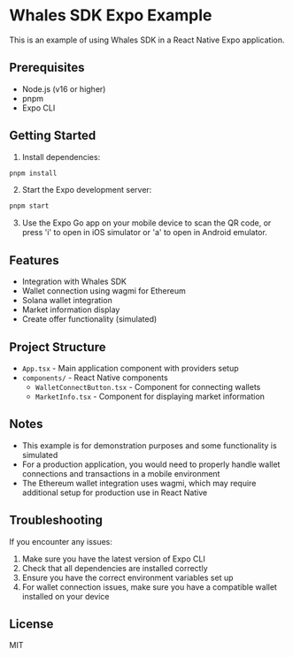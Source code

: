 # Whales SDK Expo Example

This is an example of using Whales SDK in a React Native Expo application.

## Prerequisites

- Node.js (v16 or higher)
- pnpm
- Expo CLI

## Getting Started

1. Install dependencies:

```bash
pnpm install
```

2. Start the Expo development server:

```bash
pnpm start
```

3. Use the Expo Go app on your mobile device to scan the QR code, or press 'i' to open in iOS simulator or 'a' to open in Android emulator.

## Features

- Integration with Whales SDK
- Wallet connection using wagmi for Ethereum
- Solana wallet integration
- Market information display
- Create offer functionality (simulated)

## Project Structure

- `App.tsx` - Main application component with providers setup
- `components/` - React Native components
  - `WalletConnectButton.tsx` - Component for connecting wallets
  - `MarketInfo.tsx` - Component for displaying market information

## Notes

- This example is for demonstration purposes and some functionality is simulated
- For a production application, you would need to properly handle wallet connections and transactions in a mobile environment
- The Ethereum wallet integration uses wagmi, which may require additional setup for production use in React Native

## Troubleshooting

If you encounter any issues:

1. Make sure you have the latest version of Expo CLI
2. Check that all dependencies are installed correctly
3. Ensure you have the correct environment variables set up
4. For wallet connection issues, make sure you have a compatible wallet installed on your device

## License

MIT 